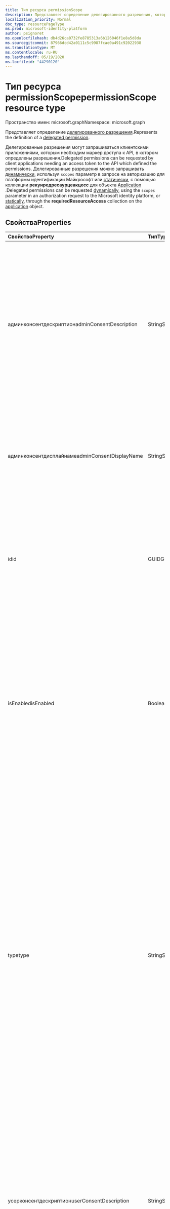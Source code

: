 ```yaml
---
title: Тип ресурса permissionScope
description: Представляет определение делегированного разрешения, которое иногда называют разрешением OAuth 2,0 или областью OAuth 2,0. После определения делегированное разрешение может быть запрошено клиентским приложением.
localization_priority: Normal
doc_type: resourcePageType
ms.prod: microsoft-identity-platform
author: psignoret
ms.openlocfilehash: db4d26ca0732fe8785313a6b126046f1e8a5d8da
ms.sourcegitcommit: 87966dcd42a0111c5c9987fcae0a491c92022938
ms.translationtype: MT
ms.contentlocale: ru-RU
ms.lasthandoff: 05/19/2020
ms.locfileid: "44290120"
---
```

# <a name="permissionscope-resource-type"></a><span data-ttu-id="fe494-104">Тип ресурса permissionScope</span><span class="sxs-lookup"><span data-stu-id="fe494-104">permissionScope resource type</span></span>

<span data-ttu-id="fe494-105">Пространство имен: microsoft.graph</span><span class="sxs-lookup"><span data-stu-id="fe494-105">Namespace: microsoft.graph</span></span>

<span data-ttu-id="fe494-106">Представляет определение [делегированного разрешения](https://docs.microsoft.com/azure/active-directory/develop/v2-permissions-and-consent#permission-types).</span><span class="sxs-lookup"><span data-stu-id="fe494-106">Represents the definition of a [delegated permission](https://docs.microsoft.com/azure/active-directory/develop/v2-permissions-and-consent#permission-types).</span></span>

<span data-ttu-id="fe494-107">Делегированные разрешения могут запрашиваться клиентскими приложениями, которым необходим маркер доступа к API, в котором определены разрешения.</span><span class="sxs-lookup"><span data-stu-id="fe494-107">Delegated permissions can be requested by client applications needing an access token to the API which defined the permissions.</span></span> <span data-ttu-id="fe494-108">Делегированные разрешения можно запрашивать [динамически](https://docs.microsoft.com/azure/active-directory/develop/v2-permissions-and-consent#requesting-individual-user-consent), используя `scopes` параметр в запросе на авторизацию для платформы идентификации Майкрософт или [статически](https://docs.microsoft.com/azure/active-directory/develop/v2-permissions-and-consent#the-default-scope), с помощью коллекции **рекуиредресаурцеакцесс** для объекта [Application](application.md) .</span><span class="sxs-lookup"><span data-stu-id="fe494-108">Delegated permissions can be requested [dynamically](https://docs.microsoft.com/azure/active-directory/develop/v2-permissions-and-consent#requesting-individual-user-consent), using the `scopes` parameter in an authorization request to the Microsoft identity platform, or [statically](https://docs.microsoft.com/azure/active-directory/develop/v2-permissions-and-consent#the-default-scope), through the **requiredResourceAccess** collection on the [application](application.md) object.</span></span>

## <a name="properties"></a><span data-ttu-id="fe494-109">Свойства</span><span class="sxs-lookup"><span data-stu-id="fe494-109">Properties</span></span>

| <span data-ttu-id="fe494-110">Свойство</span><span class="sxs-lookup"><span data-stu-id="fe494-110">Property</span></span> | <span data-ttu-id="fe494-111">Тип</span><span class="sxs-lookup"><span data-stu-id="fe494-111">Type</span></span> | <span data-ttu-id="fe494-112">Описание</span><span class="sxs-lookup"><span data-stu-id="fe494-112">Description</span></span> |
|:---------------|:--------|:----------|
|<span data-ttu-id="fe494-113">админконсентдескриптион</span><span class="sxs-lookup"><span data-stu-id="fe494-113">adminConsentDescription</span></span>|<span data-ttu-id="fe494-114">String</span><span class="sxs-lookup"><span data-stu-id="fe494-114">String</span></span>|<span data-ttu-id="fe494-115">Описание делегированных разрешений, которое должно быть прочитано администратором, предоставляя разрешение от имени всех пользователей.</span><span class="sxs-lookup"><span data-stu-id="fe494-115">A description of the delegated permissions, intended to be read by an administrator granting the permission on behalf of all users.</span></span> <span data-ttu-id="fe494-116">Этот текст отображается в диалоговом окне согласия администратора на уровне клиента.</span><span class="sxs-lookup"><span data-stu-id="fe494-116">This text appears in tenant-wide admin consent experiences.</span></span>|
|<span data-ttu-id="fe494-117">админконсентдисплайнаме</span><span class="sxs-lookup"><span data-stu-id="fe494-117">adminConsentDisplayName</span></span>|<span data-ttu-id="fe494-118">String</span><span class="sxs-lookup"><span data-stu-id="fe494-118">String</span></span>|<span data-ttu-id="fe494-119">Заголовок разрешения, предназначенный для чтения администратором, предоставляя разрешение от имени всех пользователей.</span><span class="sxs-lookup"><span data-stu-id="fe494-119">The permission's title, intended to be read by an administrator granting the permission on behalf of all users.</span></span>|
|<span data-ttu-id="fe494-120">id</span><span class="sxs-lookup"><span data-stu-id="fe494-120">id</span></span>|<span data-ttu-id="fe494-121">GUID</span><span class="sxs-lookup"><span data-stu-id="fe494-121">Guid</span></span>|<span data-ttu-id="fe494-122">Уникальный идентификатор делегированного разрешения в коллекции делегированных разрешений, определенных для приложения ресурсов.</span><span class="sxs-lookup"><span data-stu-id="fe494-122">Unique delegated permission identifier inside the collection of delegated permissions defined for a resource application.</span></span>|
|<span data-ttu-id="fe494-123">isEnabled</span><span class="sxs-lookup"><span data-stu-id="fe494-123">isEnabled</span></span>|<span data-ttu-id="fe494-124">Boolean</span><span class="sxs-lookup"><span data-stu-id="fe494-124">Boolean</span></span>|<span data-ttu-id="fe494-125">При создании или обновлении разрешения для этого свойства должно быть задано **значение true** (значение по умолчанию).</span><span class="sxs-lookup"><span data-stu-id="fe494-125">When creating or updating a permission, this property must be set to **true** (which is the default).</span></span> <span data-ttu-id="fe494-126">Чтобы удалить разрешение, необходимо сначала задать для этого свойства значение **false**.</span><span class="sxs-lookup"><span data-stu-id="fe494-126">To delete a permission, this property must first be set to **false**.</span></span>  <span data-ttu-id="fe494-127">В этот момент разрешение может быть удалено из последующего вызова.</span><span class="sxs-lookup"><span data-stu-id="fe494-127">At that point, in a subsequent call, the permission may be removed.</span></span>|
|<span data-ttu-id="fe494-128">type</span><span class="sxs-lookup"><span data-stu-id="fe494-128">type</span></span>|<span data-ttu-id="fe494-129">String</span><span class="sxs-lookup"><span data-stu-id="fe494-129">String</span></span>|<span data-ttu-id="fe494-130">Указывает, следует ли считать это делегированное разрешение небезопасным для пользователей, не являющихся администраторами, согласия от собственного имени, а также от того, требуется ли администратору разрешение на предоставление разрешений.</span><span class="sxs-lookup"><span data-stu-id="fe494-130">Specifies whether this delegated permission should be considered safe for non-admin users to consent to on behalf of themselves, or whether an administrator should be required for consent to the permissions.</span></span> <span data-ttu-id="fe494-131">Это будет поведением по умолчанию, но каждый пользователь может выбрать настройку поведения в Организации (путем разрешения, ограничения или ограничения согласия пользователя на делегированное разрешение).</span><span class="sxs-lookup"><span data-stu-id="fe494-131">This will be the default behavior, but each customer can choose to customize the behavior in their organization (by allowing, restricting or limiting user consent to this delegated permission.)</span></span>|
|<span data-ttu-id="fe494-132">усерконсентдескриптион</span><span class="sxs-lookup"><span data-stu-id="fe494-132">userConsentDescription</span></span>|<span data-ttu-id="fe494-133">String</span><span class="sxs-lookup"><span data-stu-id="fe494-133">String</span></span>|<span data-ttu-id="fe494-134">Описание делегированных разрешений, предназначенное для чтения пользователем, предоставляя разрешение от их имени.</span><span class="sxs-lookup"><span data-stu-id="fe494-134">A description of the delegated permissions, intended to be read by a user granting the permission on their own behalf.</span></span> <span data-ttu-id="fe494-135">Этот текст отображается в диалоговом окне разрешения, когда пользователь отправляется только от чужого имени.</span><span class="sxs-lookup"><span data-stu-id="fe494-135">This text appears in consent experiences where the user is consenting only on behalf of themselves.</span></span>|
|<span data-ttu-id="fe494-136">усерконсентдисплайнаме</span><span class="sxs-lookup"><span data-stu-id="fe494-136">userConsentDisplayName</span></span>|<span data-ttu-id="fe494-137">String</span><span class="sxs-lookup"><span data-stu-id="fe494-137">String</span></span>|<span data-ttu-id="fe494-138">Название разрешения, которое должно быть прочитано пользователем, предоставляя разрешение от его имени.</span><span class="sxs-lookup"><span data-stu-id="fe494-138">A title for the permission, intended to be read by a user granting the permission on their own behalf.</span></span> <span data-ttu-id="fe494-139">Этот текст отображается в диалоговом окне разрешения, когда пользователь отправляется только от чужого имени.</span><span class="sxs-lookup"><span data-stu-id="fe494-139">This text appears in consent experiences where the user is consenting only on behalf of themselves.</span></span>|
|<span data-ttu-id="fe494-140">value</span><span class="sxs-lookup"><span data-stu-id="fe494-140">value</span></span>|<span data-ttu-id="fe494-141">String</span><span class="sxs-lookup"><span data-stu-id="fe494-141">String</span></span>|<span data-ttu-id="fe494-142">Указывает значение, которое необходимо включить в `scp` утверждение (область) в маркерах доступа.</span><span class="sxs-lookup"><span data-stu-id="fe494-142">Specifies the value to include in the `scp` (scope) claim in access tokens.</span></span> <span data-ttu-id="fe494-143">Длина не должна превышать 120 символов.</span><span class="sxs-lookup"><span data-stu-id="fe494-143">Must not exceed 120 characters in length.</span></span> <span data-ttu-id="fe494-144">Допустимые знаки `:` `!` `#` `$` `%` `&` `'` `(` `)` `*` `+` `,` `-` `.` `/` `:` `;` <code>&lt;</code> `=` <code>&gt;</code> `?` `@` `[` `]` `^` `+` `_` <code>&#96;</code> `{` <code>&#124;</code> `}` `~` , а также символы в диапазонах `0-9` `A-Z` и `a-z` .</span><span class="sxs-lookup"><span data-stu-id="fe494-144">Allowed characters are `:` `!` `#` `$` `%` `&` `'` `(` `)` `*` `+` `,` `-` `.` `/` `:` `;` <code>&lt;</code> `=` <code>&gt;</code> `?` `@` `[` `]` `^` `+` `_` <code>&#96;</code> `{` <code>&#124;</code> `}` `~`, as well as characters in the ranges `0-9`, `A-Z` and `a-z`.</span></span> <span data-ttu-id="fe494-145">Любой другой символ, в том числе символ пробела, не допускается.</span><span class="sxs-lookup"><span data-stu-id="fe494-145">Any other character, including the space character, are not allowed.</span></span>|

## <a name="json-representation"></a><span data-ttu-id="fe494-146">Представление JSON</span><span class="sxs-lookup"><span data-stu-id="fe494-146">JSON representation</span></span>

<span data-ttu-id="fe494-147">Ниже представлено описание ресурса в формате JSON.</span><span class="sxs-lookup"><span data-stu-id="fe494-147">Here is a JSON representation of the resource</span></span>

<!-- {
  "blockType": "resource",
  "optionalProperties": [

  ],
  "@odata.type": "microsoft.graph.permissionScope"
}-->

```json
{
  "id": "guid",
  "adminConsentDisplayName": "string",
  "adminConsentDescription": "string",
  "userConsentDisplayName": "string",
  "userConsentDescription": "string",
  "value": "string",
  "type": "string",
  "isEnabled": true
}
```

<!-- uuid: 8fcb5dbc-d5aa-4681-8e31-b001d5168d79
2015-10-25 14:57:30 UTC -->
<!--
{
  "type": "#page.annotation",
  "description": "oAuth2Permission resource",
  "keywords": "",
  "section": "documentation",
  "tocPath": "",
  "suppressions": []
}
-->
